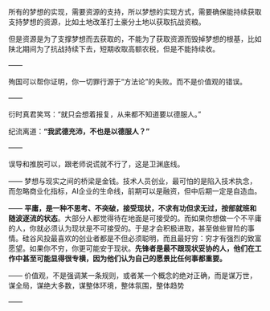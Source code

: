 所有的梦想的实现，需要资源的支持，所以梦想的实现方式，需要确保能持续获取支持梦想的资源，比如土地改革打土豪分土地以获取抗战资粮。

但是资源是为了支撑梦想而去获取的，不能为了获取资源而毁掉梦想的根基，比如陕北期间为了抗战持续下去，短期收取高额农税，但是不能持续收。

——

殉国可以帮你证明，你一切罪行源于“方法论”的失败。而不是价值观的错误。

——

衍时真君笑骂：“就只会想着报复，从来都不知道要以德服人。”

纪流离道：**“我武德充沛，不也是以德服人？”**

——

误导和推脱可以，跟老师说谎就不行了，这是卫渊底线。

——
梦想与现实之间的桥梁是金钱。技术人员创业，最可怕的是陷入技术执念，而忽略商业化指标，AI企业的生命线，前期可以是融资，但中后期一定是自造血。

——
**平庸，是一种不思考、不突破，接受现状，不求有功但求无过，按部就班和随波逐流的状态**。大部分人都觉得待在地面是可接受的。而如果你想做一个不平庸的人，你就必须认为现状是不可接受的。于是才会积极进取，甚至做些冒险的事情。硅谷风投最喜欢的创业者都是不但必须聪明，而且最好穷：穷才有强烈的致富愿望。如果你不穷，你更可能安于现状。**先锋者是最不跟现状妥协的人，他们在工作中甚至可能显得很专横，因为他们认为自己的愿景比任何事都重要。**

——
价值观，不是强调某一条规则，或者某一个概念的绝对正确，而是谋万世，谋全局，谋绝大多数，谋整体环境，整体氛围，整体趋势

——

